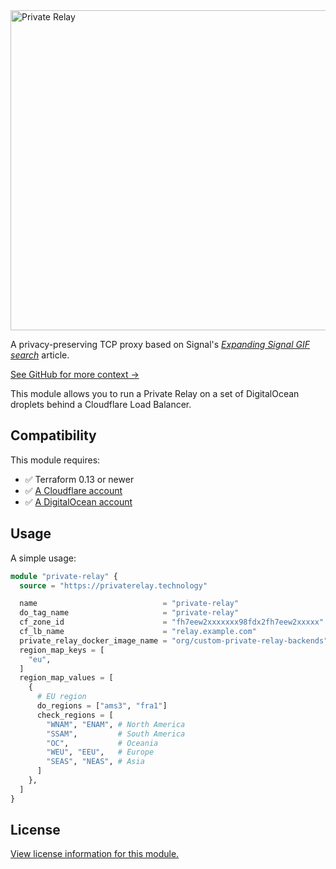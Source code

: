 <a href="https://privaterelay.technology">
<img alt="Private Relay" src="https://privaterelay.technology/images/logo/512x256/light@2x.png" width="512px">
</a>

A privacy-preserving TCP proxy based on Signal's [_Expanding Signal GIF search_][signal-and-giphy] article.

[See GitHub for more context →](https://git.privaterelay.technology)

This module allows you to run a Private Relay on a set of DigitalOcean droplets behind a Cloudflare Load Balancer.

## Compatibility

This module requires:

- ✅ Terraform 0.13 or newer
- ✅ [A Cloudflare account](https://dash.cloudflare.com/)
- ✅ [A DigitalOcean account](https://cloud.digitalocean.com/)

## Usage

A simple usage:

```tf
module "private-relay" {
  source = "https://privaterelay.technology"

  name                            = "private-relay"
  do_tag_name                     = "private-relay"
  cf_zone_id                      = "fh7eew2xxxxxxx98fdx2fh7eew2xxxxx"
  cf_lb_name                      = "relay.example.com"
  private_relay_docker_image_name = "org/custom-private-relay-backends"
  region_map_keys = [
    "eu",
  ]
  region_map_values = [
    {
      # EU region
      do_regions = ["ams3", "fra1"]
      check_regions = [
        "WNAM", "ENAM", # North America
        "SSAM",         # South America
        "OC",           # Oceania
        "WEU", "EEU",   # Europe
        "SEAS", "NEAS", # Asia
      ]
    },
  ]
}
```

## License

[View license information for this module.](./LICENSE.md)

  [signal-and-giphy]:https://signal.org/blog/signal-and-giphy-update/
